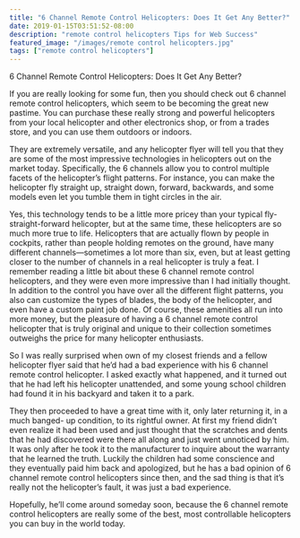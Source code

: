 ```yaml
---
title: "6 Channel Remote Control Helicopters: Does It Get Any Better?"
date: 2019-01-15T03:51:52-08:00
description: "remote control helicopters Tips for Web Success"
featured_image: "/images/remote control helicopters.jpg"
tags: ["remote control helicopters"]
---
```


6 Channel Remote Control Helicopters: Does It Get Any Better?

If you are really looking for some fun, then you should check out 6 channel remote control helicopters, which seem to be becoming the great new pastime.  You can purchase these really strong and powerful helicopters from your local helicopter and other electronics shop, or from a trades store, and you can use them outdoors or indoors.

They are extremely versatile, and any helicopter flyer will tell you that they are some of the most impressive technologies in helicopters out on the market today.  Specifically, the 6 channels allow you to control multiple facets of the helicopter’s flight patterns.  For instance, you can make the helicopter fly straight up, straight down, forward, backwards, and some models even let you tumble them in tight circles in the air.

Yes, this technology tends to be a little more pricey than your typical fly-straight-forward helicopter, but at the same time, these helicopters are so much more true to life.  Helicopters that are actually flown by people in cockpits, rather than people holding remotes on the ground, have many different channels—sometimes a lot more than six, even, but at least getting closer to the number of channels in a real helicopter is truly a feat.  I remember reading a little bit about these 6 channel remote control helicopters, and they were even more impressive than I had initially thought.  In addition to the control you have over all the different flight patterns, you also can customize the types of blades, the body of the helicopter, and even have a custom paint job done.  Of course, these amenities all run into more money, but the pleasure of having a 6 channel remote control helicopter that is truly original and unique to their collection sometimes outweighs the price for many helicopter enthusiasts.

So I was really surprised when own of my closest friends and a fellow helicopter flyer said that he’d had a bad experience with his 6 channel remote control helicopter.  I asked exactly what happened, and it turned out that he had left his helicopter unattended, and some young school children had found it in his backyard and taken it to a park.

They then proceeded to have a great time with it, only later returning it, in a much banged- up condition, to its rightful owner.  At first my friend didn’t even realize it had been used and just thought that the scratches and dents that he had discovered were there all along and just went unnoticed by him.  It was only after he took it to the manufacturer to inquire about the warranty that he learned the truth.  Luckily the children had some conscience and they eventually paid him back and apologized, but he has a bad opinion of 6 channel remote control helicopters since then, and the sad thing is that it’s really not the helicopter’s fault, it was just a bad experience.

Hopefully, he’ll come around someday soon, because the 6 channel remote control helicopters are really some of the best, most controllable helicopters you can buy in the world today.
